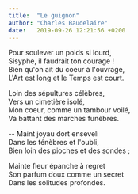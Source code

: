 ```yaml
---
title:  "Le guignon"
author: "Charles Baudelaire"
date:   2019-09-26 12:21:56 +0200
---
```


Pour soulever un poids si lourd,\
Sisyphe, il faudrait ton courage ! \
Bien qu'on ait du coeur à l'ouvrage, \
L'Art est long et le Temps est court.

Loin des sépultures célèbres, \
Vers un cimetière isolé, \
Mon coeur, comme un tambour voilé, \
Va battant des marches funèbres.

-- Maint joyau dort enseveli \
Dans les ténèbres et l'oubli, \
Bien loin des pioches et des sondes ;

Mainte fleur épanche à regret \
Son parfum doux comme un secret \
Dans les solitudes profondes.
